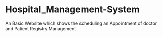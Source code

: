 # Hospital_Management-System
An Basic Website which shows the scheduling an Appointment of doctor and Patient Registry Management

